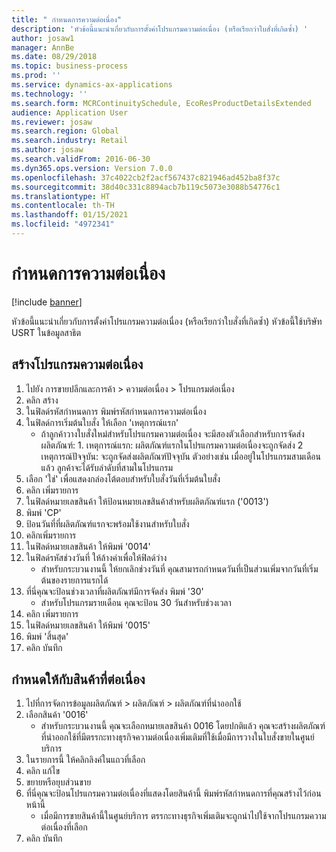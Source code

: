 ```yaml
---
title: " กำหนดการความต่อเนื่อง"
description: 'หัวข้อนี้แนะนำเกี่ยวกับการตั้งค่าโปรแกรมความต่อเนื่อง (หรือเรียกว่าใบสั่งที่เกิดซ้ำ) '
author: josaw1
manager: AnnBe
ms.date: 08/29/2018
ms.topic: business-process
ms.prod: ''
ms.service: dynamics-ax-applications
ms.technology: ''
ms.search.form: MCRContinuitySchedule, EcoResProductDetailsExtended
audience: Application User
ms.reviewer: josaw
ms.search.region: Global
ms.search.industry: Retail
ms.author: josaw
ms.search.validFrom: 2016-06-30
ms.dyn365.ops.version: Version 7.0.0
ms.openlocfilehash: 37c4022cb2f2acf567437c821946ad452ba8f37c
ms.sourcegitcommit: 38d40c331c8894acb7b119c5073e3088b54776c1
ms.translationtype: HT
ms.contentlocale: th-TH
ms.lasthandoff: 01/15/2021
ms.locfileid: "4972341"
---
```

# <a name="define-continuity-schedules"></a> กำหนดการความต่อเนื่อง

[!include [banner](../includes/banner.md)]

หัวข้อนี้แนะนำเกี่ยวกับการตั้งค่าโปรแกรมความต่อเนื่อง (หรือเรียกว่าใบสั่งที่เกิดซ้ำ)  หัวข้อนี้ใช้บริษัท USRT ในข้อมูลสาธิต


## <a name="create-continuity-program"></a>สร้างโปรแกรมความต่อเนื่อง
1. ไปยัง การขายปลีกและการค้า > ความต่อเนื่อง > โปรแกรมต่อเนื่อง
2. คลิก สร้าง
3. ในฟิลด์รหัสกำหนดการ พิมพ์รหัสกำหนดการความต่อเนื่อง
4. ในฟิลด์การเริ่มต้นใบสั่ง ให้เลือก 'เหตุการณ์แรก'
    * ถ้าลูกค้าวางใบสั่งใหม่สำหรับโปรแกรมความต่อเนื่อง จะมีสองตัวเลือกสำหรับการจัดส่งผลิตภัณฑ์:  1. เหตุการณ์แรก: ผลิตภัณฑ์แรกในโปรแกรมความต่อเนื่องจะถูกจัดส่ง  2 เหตุการณ์ปัจจุบัน: จะถูกจัดส่งผลิตภัณฑ์ปัจจุบัน ตัวอย่างเช่น เมื่ออยู่ในโปรแกรมสามเดือนแล้ว ลูกค้าจะได้รับลำดับที่สามในโปรแกรม  
5. เลือก 'ใช่' เพื่อแสดงกล่องโต้ตอบสำหรับใบสั่งวันที่เริ่มต้นใบสั่ง
6. คลิก เพิ่มรายการ
7. ในฟิลด์หมายเลขสินค้า ให้ป้อนหมายเลขสินค้าสำหรับผลิตภัณฑ์แรก ('0013')
8. พิมพ์ 'CP'
9. ป้อนวันที่ที่ผลิตภัณฑ์แรกจะพร้อมใช้งานสำหรับใบสั่ง
10. คลิกเพิ่มรายการ
11. ในฟิลด์หมายเลขสินค้า ให้พิมพ์ '0014'
12. ในฟิลด์รหัสช่วงวันที่ ให้ล้างค่าเพื่อให้ฟิลด์ว่าง
    * สำหรับกระบวนงานนี้ ให้ยกเลิกช่วงวันที่  คุณสามารถกำหนดวันที่เป็นส่วนเพิ่มจากวันที่เริ่มต้นของรายการแรกได้  
13. ที่นี่คุณจะป้อนช่วงเวลาที่ผลิตภัณฑ์มีการจัดส่ง  พิมพ์ '30'
    * สำหรับโปรแกรมรายเดือน คุณจะป้อน 30 วันสำหรับช่วงเวลา  
14. คลิก เพิ่มรายการ
15. ในฟิลด์หมายเลขสินค้า ให้พิมพ์ '0015'
16. พิมพ์ 'สิ้นสุด'
17. คลิก บันทึก

## <a name="assign-to-continuity-item"></a>กำหนดให้กับสินค้าที่ต่อเนื่อง
1. ไปที่การจัดการข้อมูลผลิตภัณฑ์ > ผลิตภัณฑ์ > ผลิตภัณฑ์ที่นำออกใช้ 
2. เลือกสินค้า '0016'
    * สำหรับกระบวนงานนี้ คุณจะเลือกหมายเลขสินค้า 0016 โดยปกติแล้ว คุณจะสร้างผลิตภัณฑ์ที่นำออกใช้ที่มีตรรกะทางธุรกิจความต่อเนื่องเพิ่มเติมที่ใช้เมื่อมีการวางในใบสั่งขายในศูนย์บริการ  
3. ในรายการนี้ ให้คลิกลิงค์ในแถวที่เลือก
4. คลิก แก้ไข
5. ขยายหรือยุบส่วนขาย
6. ที่นี่คุณจะป้อนโปรแกรมความต่อเนื่องที่แสดงโดยสินค้านี้  พิมพ์รหัสกำหนดการที่คุณสร้างไว้ก่อนหน้านี้
    * เมื่อมีการขายสินค้านี้ในศูนย์บริการ ตรรกะทางธุรกิจเพิ่มเติมจะถูกนำไปใช้จากโปรแกรมความต่อเนื่องที่เลือก  
7. คลิก บันทึก

